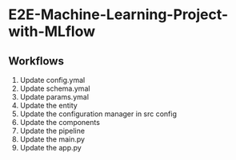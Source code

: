 # E2E-Machine-Learning-Project-with-MLflow


## Workflows
1. Update config.ymal
2. Update schema.ymal
3. Update params.ymal
4. Update the entity
5. Update the configuration manager in src config
6. Update the components
7. Update the pipeline
8. Update the main.py
9. Update the app.py
